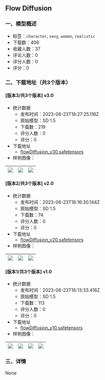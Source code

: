 ## Flow Diffusion
### 一、模型概述

- 标签：`character`, `sexy`, `woman`, `realistic`
- 下载数：406
- 收藏人数：37
- 评论人数：0
- 评分人数：0
- 评分：0

### 二、下载地址（共3个版本）

#### [版本3/共3个版本] v3.0

- 统计数据
  - 发布时间：2023-06-23T18:27:25.116Z
  - 原始模型：SD 1.5
  - 下载数：219
  - 评分人数：0
  - 评分：0
- 下载地址
  - [flowDiffusion_v30.safetensors](https://civitai.com/api/download/models/102352)
- 样例图像：

| <img src="https://image.civitai.com/xG1nkqKTMzGDvpLrqFT7WA/a8833e4d-7ec2-49c8-8ad0-26b34431c436/width=450/1258999.jpeg" /> | <img src="https://image.civitai.com/xG1nkqKTMzGDvpLrqFT7WA/6bb26099-425e-4554-8bf1-8de93dae418d/width=450/1259001.jpeg" /> | <img src="https://image.civitai.com/xG1nkqKTMzGDvpLrqFT7WA/893dc23e-11af-4d77-a3ae-27f358e8800d/width=450/1259000.jpeg" /> |
| ---- | ---- | ---- |

#### [版本2/共3个版本] v2.0

- 统计数据
  - 发布时间：2023-06-23T16:16:30.144Z
  - 原始模型：SD 1.5
  - 下载数：74
  - 评分人数：0
  - 评分：0
- 下载地址
  - [flowDiffusion_v20.safetensors](https://civitai.com/api/download/models/102326)
- 样例图像：

| <img src="https://image.civitai.com/xG1nkqKTMzGDvpLrqFT7WA/567d66cf-8f9d-482f-ba12-2d39a61b8bfe/width=450/1258828.jpeg" /> | <img src="https://image.civitai.com/xG1nkqKTMzGDvpLrqFT7WA/4fc20246-a7ca-4bfd-9214-9012be42c59d/width=450/1258826.jpeg" /> | <img src="https://image.civitai.com/xG1nkqKTMzGDvpLrqFT7WA/82dd0af0-334c-40e6-8285-ab38cad90b73/width=450/1258827.jpeg" /> |
| ---- | ---- | ---- |

#### [版本1/共3个版本] v1.0

- 统计数据
  - 发布时间：2023-06-23T16:13:33.416Z
  - 原始模型：SD 1.5
  - 下载数：113
  - 评分人数：0
  - 评分：0
- 下载地址
  - [flowDiffusion_v10.safetensors](https://civitai.com/api/download/models/99675)
- 样例图像：

| <img src="https://image.civitai.com/xG1nkqKTMzGDvpLrqFT7WA/9b21c945-1037-4aa2-b955-52da1043c415/width=450/1210117.jpeg" /> | <img src="https://image.civitai.com/xG1nkqKTMzGDvpLrqFT7WA/0e0a91e3-0716-4e21-b5b7-3d65a011655f/width=450/1210127.jpeg" /> | <img src="https://image.civitai.com/xG1nkqKTMzGDvpLrqFT7WA/fe2f8c4f-5e44-48e6-a687-54d09058a26a/width=450/1210208.jpeg" /> | <img src="https://image.civitai.com/xG1nkqKTMzGDvpLrqFT7WA/cf437e49-0258-46f2-b2d4-0f6ca0fd042e/width=450/1210242.jpeg" /> |
| ---- | ---- | ---- | ---- |


### 三、详情
None